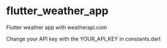 # flutter_weather_app

Flutter weather app with weatherapi.com

Change your API key with the YOUR_API_KEY in constants.dart


